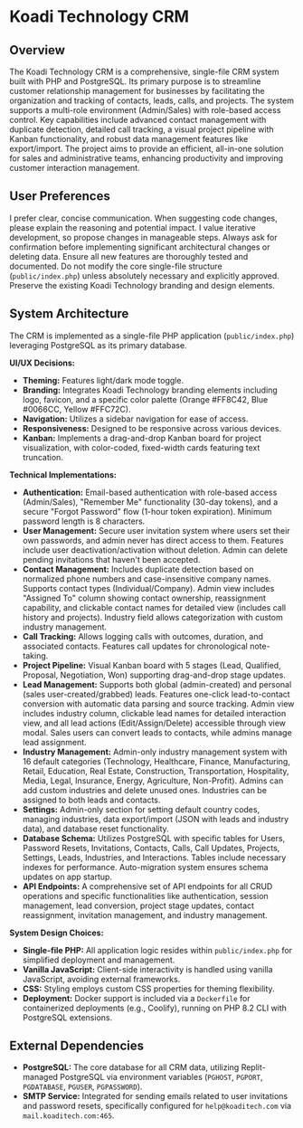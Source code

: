 # Koadi Technology CRM

## Overview
The Koadi Technology CRM is a comprehensive, single-file CRM system built with PHP and PostgreSQL. Its primary purpose is to streamline customer relationship management for businesses by facilitating the organization and tracking of contacts, leads, calls, and projects. The system supports a multi-role environment (Admin/Sales) with role-based access control. Key capabilities include advanced contact management with duplicate detection, detailed call tracking, a visual project pipeline with Kanban functionality, and robust data management features like export/import. The project aims to provide an efficient, all-in-one solution for sales and administrative teams, enhancing productivity and improving customer interaction management.

## User Preferences
I prefer clear, concise communication. When suggesting code changes, please explain the reasoning and potential impact. I value iterative development, so propose changes in manageable steps. Always ask for confirmation before implementing significant architectural changes or deleting data. Ensure all new features are thoroughly tested and documented. Do not modify the core single-file structure (`public/index.php`) unless absolutely necessary and explicitly approved. Preserve the existing Koadi Technology branding and design elements.

## System Architecture
The CRM is implemented as a single-file PHP application (`public/index.php`) leveraging PostgreSQL as its primary database.

**UI/UX Decisions:**
- **Theming:** Features light/dark mode toggle.
- **Branding:** Integrates Koadi Technology branding elements including logo, favicon, and a specific color palette (Orange #FF8C42, Blue #0066CC, Yellow #FFC72C).
- **Navigation:** Utilizes a sidebar navigation for ease of access.
- **Responsiveness:** Designed to be responsive across various devices.
- **Kanban:** Implements a drag-and-drop Kanban board for project visualization, with color-coded, fixed-width cards featuring text truncation.

**Technical Implementations:**
- **Authentication:** Email-based authentication with role-based access (Admin/Sales), "Remember Me" functionality (30-day tokens), and a secure "Forgot Password" flow (1-hour token expiration). Minimum password length is 8 characters.
- **User Management:** Secure user invitation system where users set their own passwords, and admin never has direct access to them. Features include user deactivation/activation without deletion. Admin can delete pending invitations that haven't been accepted.
- **Contact Management:** Includes duplicate detection based on normalized phone numbers and case-insensitive company names. Supports contact types (Individual/Company). Admin view includes "Assigned To" column showing contact ownership, reassignment capability, and clickable contact names for detailed view (includes call history and projects). Industry field allows categorization with custom industry management.
- **Call Tracking:** Allows logging calls with outcomes, duration, and associated contacts. Features call updates for chronological note-taking.
- **Project Pipeline:** Visual Kanban board with 5 stages (Lead, Qualified, Proposal, Negotiation, Won) supporting drag-and-drop stage updates.
- **Lead Management:** Supports both global (admin-created) and personal (sales user-created/grabbed) leads. Features one-click lead-to-contact conversion with automatic data parsing and source tracking. Admin view includes industry column, clickable lead names for detailed interaction view, and all lead actions (Edit/Assign/Delete) accessible through view modal. Sales users can convert leads to contacts, while admins manage lead assignment.
- **Industry Management:** Admin-only industry management system with 16 default categories (Technology, Healthcare, Finance, Manufacturing, Retail, Education, Real Estate, Construction, Transportation, Hospitality, Media, Legal, Insurance, Energy, Agriculture, Non-Profit). Admins can add custom industries and delete unused ones. Industries can be assigned to both leads and contacts.
- **Settings:** Admin-only section for setting default country codes, managing industries, data export/import (JSON with leads and industry data), and database reset functionality.
- **Database Schema:** Utilizes PostgreSQL with specific tables for Users, Password Resets, Invitations, Contacts, Calls, Call Updates, Projects, Settings, Leads, Industries, and Interactions. Tables include necessary indexes for performance. Auto-migration system ensures schema updates on app startup.
- **API Endpoints:** A comprehensive set of API endpoints for all CRUD operations and specific functionalities like authentication, session management, lead conversion, project stage updates, contact reassignment, invitation management, and industry management.

**System Design Choices:**
- **Single-file PHP:** All application logic resides within `public/index.php` for simplified deployment and management.
- **Vanilla JavaScript:** Client-side interactivity is handled using vanilla JavaScript, avoiding external frameworks.
- **CSS:** Styling employs custom CSS properties for theming flexibility.
- **Deployment:** Docker support is included via a `Dockerfile` for containerized deployments (e.g., Coolify), running on PHP 8.2 CLI with PostgreSQL extensions.

## External Dependencies
- **PostgreSQL:** The core database for all CRM data, utilizing Replit-managed PostgreSQL via environment variables (`PGHOST`, `PGPORT`, `PGDATABASE`, `PGUSER`, `PGPASSWORD`).
- **SMTP Service:** Integrated for sending emails related to user invitations and password resets, specifically configured for `help@koaditech.com` via `mail.koaditech.com:465`.